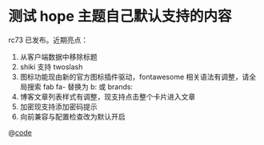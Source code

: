 # 测试 hope 主题自己默认支持的内容

rc73 已发布。近期亮点：

1. 从客户端数据中移除标题
2. shiki 支持 twoslash
3. 图标功能现由新的官方图标插件驱动，fontawesome 相关语法有调整，请全局搜索 fab fa- 替换为 b: 或 brands:
4. 博客文章列表样式有调整，现支持点击整个卡片进入文章
5. 加密现支持添加密码提示
6. 向前兼容与配置检查改为默认开启

@[code](./shiki-twoslash-test.ts)
